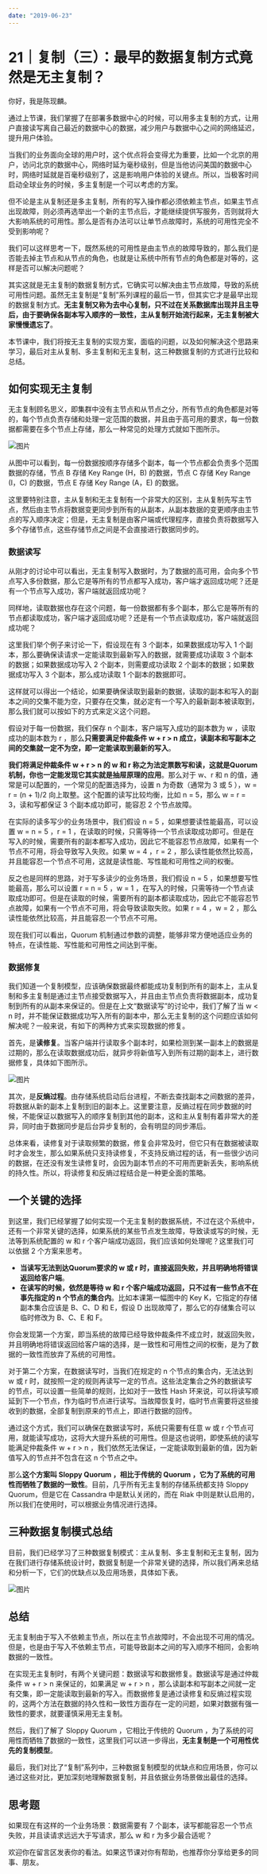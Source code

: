 ```yaml
---
date: "2019-06-23"
---  
```

      
# 21｜复制（三）：最早的数据复制方式竟然是无主复制？
你好，我是陈现麟。

通过上节课，我们掌握了在部署多数据中心的时候，可以用多主复制的方式，让用户直接读写离自己最近的数据中心的数据，减少用户与数据中心之间的网络延迟，提升用户体验。

当我们的业务面向全球的用户时，这个优点将会变得尤为重要，比如一个北京的用户，访问北京的数据中心，网络时延为毫秒级别，但是当他访问美国的数据中心时，网络时延就是百毫秒级别了，这是影响用户体验的关键点。所以，当极客时间启动全球业务的时候，多主复制是一个可以考虑的方案。

但不论是主从复制还是多主复制，所有的写入操作都必须依赖主节点，如果主节点出现故障，则必须再选举出一个新的主节点后，才能继续提供写服务，否则就将大大影响系统的可用性。那么是否有办法可以让单节点故障时，系统的可用性完全不受到影响呢？

我们可以这样思考一下，既然系统的可用性是由主节点的故障导致的，那么我们是否能去掉主节点和从节点的角色，也就是让系统中所有节点的角色都是对等的，这样是否可以解决问题呢？

其实这就是无主复制的数据复制方式，它确实可以解决由主节点故障，导致的系统可用性问题。虽然无主复制是“复制”系列课程的最后一节，但其实它才是最早出现的数据复制方式。**无主复制又称为去中心复制，只不过在关系数据库出现并且主导后，由于要确保各副本写入顺序的一致性，主从复制开始流行起来，无主复制被大家慢慢遗忘了**。

<!-- [[[read_end]]] -->

本节课中，我们将按无主复制的实现方案，面临的问题，以及如何解决这个思路来学习，最后对主从复制、多主复制和无主复制，这三种数据复制的方式进行比较和总结。

## 如何实现无主复制

无主复制顾名思义，即集群中没有主节点和从节点之分，所有节点的角色都是对等的，每个节点负责存储和处理一定范围的数据，并且由于高可用的要求，每一份数据都需要在多个节点上存储，那么一种常见的处理方式就如下图所示。

![图片](./httpsstatic001geekbangorgresourceimagefe1cfef6f50dc5f875522c49825bab32241c.jpg)

从图中可以看到，每一份数据按顺序存储多个副本，每一个节点都会负责多个范围数据的存储，节点 B 存储 Key Range \(H，B\) 的数据，节点 C 存储 Key Range \(I，C\) 的数据，节点 E 存储 Key Range \(A，E\) 的数据。

这里要特别注意，主从复制和无主复制有一个非常大的区别，主从复制先写主节点，然后由主节点将数据变更同步到所有的从副本，从副本数据的变更顺序由主节点的写入顺序决定；但是，无主复制是由客户端或代理程序，直接负责将数据写入多个存储节点，这些存储节点之间是不会直接进行数据同步的。

### 数据读写

从刚才的讨论中可以看出，无主复制写入数据时，为了数据的高可用，会向多个节点写入多份数据，那么它是等所有的节点都写入成功，客户端才返回成功呢？还是有一个节点写入成功，客户端就返回成功呢？

同样地，读取数据也存在这个问题，每一份数据都有多个副本，那么它是等所有的节点都读取成功，客户端才返回成功呢？还是有一个节点读取成功，客户端就返回成功呢？

这里我们举个例子来讨论一下，假设现在有 3 个副本，如果数据成功写入 1 个副本，那么要确保读请求一定能读取到最新写入的数据，就需要成功读取 3 个副本的数据；如果数据成功写入 2 个副本，则需要成功读取 2 个副本的数据；如果数据成功写入 3 个副本，那么成功读取 1 个副本的数据即可。

这样就可以得出一个结论，如果要确保读取到最新的数据，读取的副本和写入的副本之间的交集不能为空，只要存在交集，就必定有一个写入的最新副本被读取到，那么我们就可以按如下的方式来定义这个问题。

假设对于每一份数据，我们保存 n 个副本，客户端写入成功的副本数为 w ，读取成功的副本数为 r ，那么**只需要满足仲裁条件 w + r > n 成立，读副本和写副本之间的交集就一定不为空，即一定能读取到最新的写入**。

**我们将满足仲裁条件 w + r > n 的 w 和 r 称之为法定票数写和读，这就是Quorum 机制，你也一定能发现它其实就是抽屉原理的应用**。那么对于 w、r 和 n 的值，通常是可以配置的，一个常见的配置选择为，设置 n 为奇数（通常为 3 或 5 ），w = r = \(n + 1\)/2 向上取整。这个配置的读写比较均衡，比如 n = 5，那么 w = r = 3，读和写都保证 3 个副本成功即可，能容忍 2 个节点故障。

在实际的读多写少的业务场景中，我们假设 n = 5 ，如果想要读性能最高，可以设置 w = n = 5 ，r = 1 ，在读取的时候，只需等待一个节点读取成功即可。但是在写入的时候，需要所有的副本都写入成功，因此它不能容忍节点故障，如果有一个节点不可用，将会导致写入失败。如果 w = 4 ，r = 2 ，那么读性能依然比较高，并且能容忍一个节点不可用，这就是读性能、写性能和可用性之间的权衡。

反之也是同样的思路，对于写多读少的业务场景，我们假设 n = 5 ，如果想要写性能最高，那么可以设置 r = n = 5 ，w = 1 ，在写入的时候，只需等待一个节点读取成功即可。但是在读取的时候，需要所有的副本都读取成功，因此它不能容忍节点故障，如果有一个节点不可用，将会导致读取失败。如果 r = 4 ，w = 2 ，那么读性能依然比较高，并且能容忍一个节点不可用。

现在我们可以看出，Quorum 机制通过参数的调整，能够非常方便地适应业务的特点，在读性能、写性能和可用性之间达到平衡。

### 数据修复

我们知道一个复制模型，应该确保数据最终都能成功复制到所有的副本上，主从复制和多主复制是通过主节点接受数据写入，并且由主节点负责将数据副本，成功复制到所有的从副本来保证的。但是在上文“数据读写”的讨论中，我们了解了当 w \< n 时，并不能保证数据成功写入所有的副本中，那么无主复制的这个问题应该如何解决呢？一般来说，有如下的两种方式来实现数据的修复。

首先，是**读修复**。当客户端并行读取多个副本时，如果检测到某一副本上的数据是过期的，那么在读取数据成功后，就异步将新值写入到所有过期的副本上，进行数据修复，具体如下图所示。

![图片](./httpsstatic001geekbangorgresourceimage963d961e1876238c41e3427002c48154533d.jpg)

其次，是**反熵过程**。由存储系统启动后台进程，不断去查找副本之间数据的差异，将数据从新的副本上复制到旧的副本上。这里要注意，反熵过程在同步数据的时候，不能保证以数据写入的顺序复制到其他的副本，这和主从复制有着非常大的差异，同时由于数据同步是后台异步复制的，会有明显的同步滞后。

总体来看，读修复对于读取频繁的数据，修复会非常及时，但它只有在数据被读取时才会发生，那么如果系统只支持读修复，不支持反熵过程的话，有一些很少访问的数据，在还没有发生读修复时，会因为副本节点的不可用而更新丢失，影响系统的持久性。所以，将读修复和反熵过程结合是一种更全面的策略。

## 一个关键的选择

到这里，我们已经掌握了如何实现一个无主复制的数据系统，不过在这个系统中，还有一个非常关键的选择，如果系统的某些节点发生故障，导致读或写的时候，无法等到系统配置的 w 和 r 个客户端成功返回，我们应该如何处理呢？这里我们可以依据 2 个方案来思考。

* **当读写无法到达Quorum要求的 w 或 r 时，直接返回失败，并且明确地将错误返回给客户端**。
* **在读写的时候，依然是等待 w 和 r 个客户端成功返回，只不过有一些节点不在事先指定的 n 个节点的集合内**。比如本课第一幅图中的 Key K，它指定的存储副本集合应该是 B、C、D 和 E，假设 D 出现故障了，那么它的存储集合可以临时修改为 B、C、E 和 F。

你会发现第一个方案，即当系统的故障已经导致仲裁条件不成立时，就返回失败，并且明确地将错误返回给客户端的选择，是一致性和可用性之间的权衡，是为了数据的一致性而放弃了系统的可用性。

对于第二个方案，在数据读写时，当我们在规定的 n 个节点的集合内，无法达到 w 或 r 时，就按照一定的规则再读写一定的节点。这些法定集合之外的数据读写的节点，可以设置一些简单的规则，比如对于一致性 Hash 环来说，可以将读写顺延到下一个节点，作为临时节点进行读写。当故障恢复时，临时节点需要将这些接收到的数据，全部复制到原来的节点上，即进行数据的回传。

通过这个方式，我们可以确保在数据读写时，系统只需要有任意 w 或 r 个节点可用，就能读写成功，这将大大提升系统的可用性。但是这也说明，即使系统的读写能满足仲裁条件 w + r > n ，我们依然无法保证，一定能读取到最新的值，因为新值写入的节点并不包含在这 n 个节点之中。

那么**这个方案叫 Sloppy Quorum ，相比于传统的 Quorum ，它为了系统的可用性而牺牲了数据的一致性**。目前，几乎所有无主复制的存储系统都支持 Sloppy Quorum，但是它在 Cassandra 中是默认关闭的，而在 Riak 中则是默认启用的，所以我们在使用时，可以根据业务情况进行选择。

## 三种数据复制模式总结

目前，我们已经学习了三种数据复制模式：主从复制、多主复制和无主复制，因为在我们进行存储系统设计时，数据复制是一个非常关键的选择，所以我们再来总结和分析一下，它们的优缺点以及应用场景，具体如下表。

![图片](./httpsstatic001geekbangorgresourceimagef499f431728fc55dfc72b1f30d551f584399.jpg)

## 总结

无主复制由于写入不依赖主节点，所以在主节点故障时，不会出现不可用的情况。但是，也是由于写入不依赖主节点，可能导致副本之间的写入顺序不相同，会影响数据的一致性。

在实现无主复制时，有两个关键问题：数据读写和数据修复。数据读写是通过仲裁条件 w + r > n 来保证的，如果满足 w + r > n ，那么读副本和写副本之间就一定有交集，即一定能读取到最新的写入。而数据修复是通过读修复和反熵过程实现的，这两个方法在数据的持久性和一致性方面存在一定的问题，如果对数据有强一致性的要求，就要谨慎采用无主复制。

然后，我们了解了 Sloppy Quorum ，它相比于传统的 Quorum ，为了系统的可用性而牺牲了数据的一致性，这里我们可以进一步得出，**无主复制是一个可用性优先的复制模型**。

最后，我们对比了“复制”系列中，三种数据复制模型的优缺点和应用场景，你可以通过这些对比，更加深刻地理解数据复制，并且依据业务场景做出最佳的选择。

## 思考题

如果现在有这样的一个业务场景：数据需要有 7 个副本，读写都能容忍一个节点失败，并且读请求远远大于写请求，那么 w 和 r 为多少最合适呢？

欢迎你在留言区发表你的看法。如果这节课对你有帮助，也推荐你分享给更多的同事、朋友。
